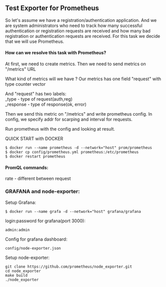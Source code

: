 ## Test Exporter for Prometheus

So let's assume we have a registration/authentication application. And we are system administrators who need to track 
how many successful authentication or registration requests are received and how many 
bad registration or authentication requests are received.
For this task we decide that we will use Prometheus.

#### How can we resolve this task with Prometheus?

At first, we need to create metrics. 
Then we need to send metrics on "/metrics" URL

What kind of metrics will we have ?
Our metrics has one field "request" with type counter vector 

And "request" has two labels:\
    _type - type of request(auth,reg)\
    _response - type of response(ok, error)

Then we send this metric on "/metrics" and write prometheus config.
In config, we specify addr for scarping and interval for requests.

Run prometheus with the config and looking at result.

QUICK START with DOCKER 

```
$ docker run --name prometheus -d --network="host" prom/prometheus
$ docker cp config/prometheus.yml prometheus:/etc/prometheus
$ docker restart prometheus
```


#### PromQL commands:
rate - different between request


### GRAFANA and node-exporter:
Setup Grafana: 
```
$ docker run --name grafa -d --network="host" grafana/grafana
```
login:password for grafana(port 3000):
```
admin:admin
```
Config for grafana dashboard:
```
config/node-exporter.json
```
Setup node-exporter:
```
git clone https://github.com/prometheus/node_exporter.git
cd node_exporter
make build
./node_exporter
```